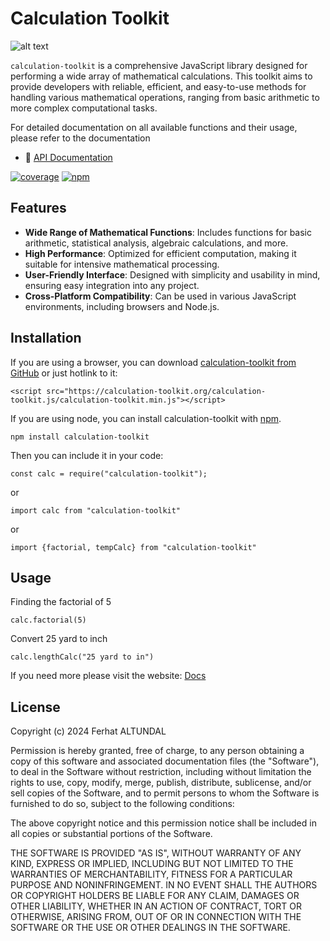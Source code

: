 # Calculation Toolkit

![alt text](https://calculation-toolkit.org/assets/logo.png)

`calculation-toolkit` is a comprehensive JavaScript library designed for performing a wide array of mathematical calculations. This toolkit aims to provide developers with reliable, efficient, and easy-to-use methods for handling various mathematical operations, ranging from basic arithmetic to more complex computational tasks.

For detailed documentation on all available functions and their usage, please refer to the documentation

- 📗 [API Documentation](https://calculation-toolkit.org/docs/)

[![coverage](https://coveralls.io/repos/github/ferhataltundal/calculation-toolkit/badge.svg)](https://calculation-toolkit.org/docs)
[![npm](https://badge.fury.io/js/calculation-toolkit.svg)](http://badge.fury.io/js/calculation-toolkit)

## Features

- **Wide Range of Mathematical Functions**: Includes functions for basic arithmetic, statistical analysis, algebraic calculations, and more.
- **High Performance**: Optimized for efficient computation, making it suitable for intensive mathematical processing.
- **User-Friendly Interface**: Designed with simplicity and usability in mind, ensuring easy integration into any project.
- **Cross-Platform Compatibility**: Can be used in various JavaScript environments, including browsers and Node.js.

## Installation

If you are using a browser, you can download [calculation-toolkit from GitHub](https://calculation-toolkit.org/calculation-toolkit.js/calculation-toolkit.min.js) or just hotlink to it:

    <script src="https://calculation-toolkit.org/calculation-toolkit.js/calculation-toolkit.min.js"></script>

If you are using node, you can install calculation-toolkit with [npm](https://npmjs.org/).

    npm install calculation-toolkit

Then you can include it in your code:

    const calc = require("calculation-toolkit");

or

    import calc from "calculation-toolkit"

or

    import {factorial, tempCalc} from "calculation-toolkit"

## Usage

Finding the factorial of 5

    calc.factorial(5)

Convert 25 yard to inch

    calc.lengthCalc("25 yard to in")

If you need more please visit the website: [Docs](http://calculation-toolkit.org/docs/)

## License

Copyright (c) 2024 Ferhat ALTUNDAL

Permission is hereby granted, free of charge, to any person obtaining a copy
of this software and associated documentation files (the "Software"), to deal
in the Software without restriction, including without limitation the rights
to use, copy, modify, merge, publish, distribute, sublicense, and/or sell
copies of the Software, and to permit persons to whom the Software is
furnished to do so, subject to the following conditions:

The above copyright notice and this permission notice shall be included in all
copies or substantial portions of the Software.

THE SOFTWARE IS PROVIDED "AS IS", WITHOUT WARRANTY OF ANY KIND, EXPRESS OR
IMPLIED, INCLUDING BUT NOT LIMITED TO THE WARRANTIES OF MERCHANTABILITY,
FITNESS FOR A PARTICULAR PURPOSE AND NONINFRINGEMENT. IN NO EVENT SHALL THE
AUTHORS OR COPYRIGHT HOLDERS BE LIABLE FOR ANY CLAIM, DAMAGES OR OTHER
LIABILITY, WHETHER IN AN ACTION OF CONTRACT, TORT OR OTHERWISE, ARISING FROM,
OUT OF OR IN CONNECTION WITH THE SOFTWARE OR THE USE OR OTHER DEALINGS IN THE
SOFTWARE.
